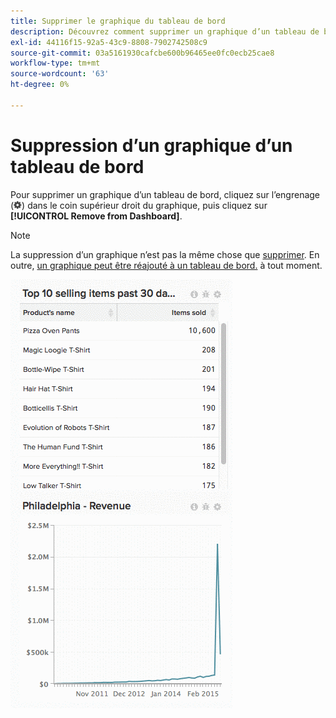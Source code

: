 ```yaml
---
title: Supprimer le graphique du tableau de bord
description: Découvrez comment supprimer un graphique d’un tableau de bord.
exl-id: 44116f15-92a5-43c9-8808-7902742508c9
source-git-commit: 03a5161930cafcbe600b96465ee0fc0ecb25cae8
workflow-type: tm+mt
source-wordcount: '63'
ht-degree: 0%

---
```


# Suppression d’un graphique d’un tableau de bord

Pour supprimer un graphique d’un tableau de bord, cliquez sur l’engrenage (![](../../assets/gear-icon.png)) dans le coin supérieur droit du graphique, puis cliquez sur **[!UICONTROL Remove from Dashboard]**.

>[!NOTE]
>
>La suppression d’un graphique n’est pas la même chose que [supprimer](../../data-user/dashboards/delete-chart.md). En outre, [un graphique peut être réajouté à un tableau de bord.](../../data-user/dashboards/add-charts-dashboard.md) à tout moment.

![supprimer le graphique](../../assets/Removing_Charts_from_Dashboards.gif)
